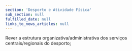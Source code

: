 ```yaml
---
section: 'Desporto e Atividade Física'
sub_section: null
fulfilled_date: null
links_to_news_articles: null
---
```


Rever a estrutura organizativa/administrativa dos serviços centrais/regionais do desporto;